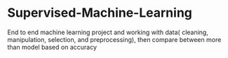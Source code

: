 # Supervised-Machine-Learning
End to end machine learning project and working with data( cleaning, manipulation, selection, and preprocessing), then compare between more than model based on accuracy 
